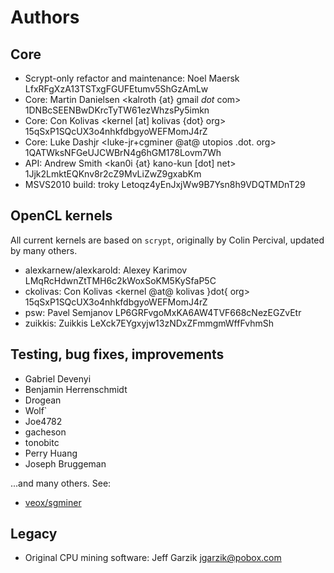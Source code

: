 # Authors

## Core

* Scrypt-only refactor and maintenance: Noel Maersk <veox at wemakethings dot net> LfxRFgXzA13TSTxgFGUFEtumv5ShGzAmLw
* Core: Martin Danielsen <kalroth {at} gmail _dot_ com> 1DNBcSEENBwDKrcTyTW61ezWhzsPy5imkn
* Core: Con Kolivas <kernel [at] kolivas {dot} org> 15qSxP1SQcUX3o4nhkfdbgyoWEFMomJ4rZ
* Core: Luke Dashjr <luke-jr+cgminer @at@ utopios .dot. org> 1QATWksNFGeUJCWBrN4g6hGM178Lovm7Wh
* API: Andrew Smith <kan0i {at} kano-kun [dot] net> 1Jjk2LmktEQKnv8r2cZ9MvLiZwZ9gxabKm
* MSVS2010 build: troky <troky2001 at yahoo dot com> Letoqz4yEnJxjWw9B7Ysn8h9VDQTMDnT29


## OpenCL kernels

All current kernels are based on `scrypt`, originally by Colin Percival,
updated by many others.

* alexkarnew/alexkarold: Alexey Karimov LMqRcHdwnZtTMH6c2kWoxSoKM5KySfaP5C
* ckolivas: Con Kolivas <kernel @at@ kolivas }dot{ org> 15qSxP1SQcUX3o4nhkfdbgyoWEFMomJ4rZ
* psw: Pavel Semjanov LP6GRFvgoMxKA6AW4TVF668cNezEGZvEtr
* zuikkis: Zuikkis LeXck7EYgxyjw13zNDxZFmmgmWffFvhmSh


## Testing, bug fixes, improvements

* Gabriel Devenyi <gdevenyi>
* Benjamin Herrenschmidt <ozbenh>
* Drogean <Drogean>
* Wolf` <wolf9466>
* Joe4782 <Joe4782>
* gacheson <gacheson>
* tonobitc <tonobitc>
* Perry Huang <perryh>
* Joseph Bruggeman <jbruggeman>

...and many others. See:

* [veox/sgminer](https://github.com/veox/sgminer/graphs/contributors)


## Legacy

* Original CPU mining software: Jeff Garzik <jgarzik@pobox.com>
